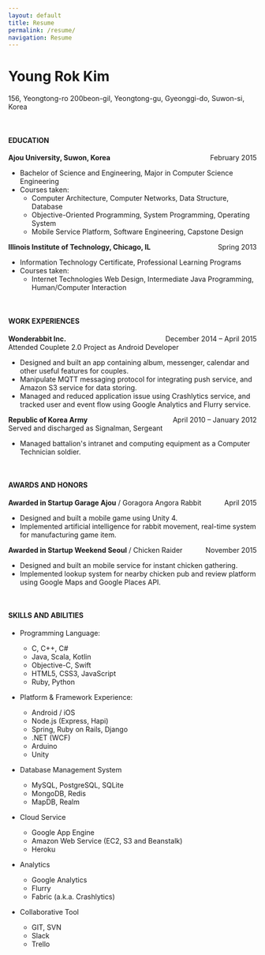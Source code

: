 ```yaml
---
layout: default
title: Resume
permalink: /resume/
navigation: Resume
---
```


# Young Rok Kim
156, Yeongtong-ro 200beon-gil, Yeongtong-gu, Gyeonggi-do, Suwon-si, Korea


<br>

#### EDUCATION

**Ajou University, Suwon, Korea** <span style="float: right">February 2015</span>

- Bachelor of Science and Engineering, Major in Computer Science Engineering
- Courses taken:
  * Computer Architecture, Computer Networks, Data Structure, Database
  * Objective-Oriented Programming, System Programming, Operating System
  * Mobile Service Platform, Software Engineering, Capstone Design

**Illinois Institute of Technology, Chicago, IL** <span style="float: right">Spring 2013</span>

- Information Technology Certificate, Professional Learning Programs
- Courses taken: 
  * Internet Technologies Web Design, Intermediate Java Programming, Human/Computer Interaction
   
<br>

#### WORK EXPERIENCES

<span style="float: right">December 2014 – April 2015</span>
**Wonderabbit Inc.**  
Attended Couplete 2.0 Project as Android Developer

- Designed and built an app containing album, messenger, calendar and other useful features for couples. 
- Manipulate MQTT messaging protocol for integrating push service, and Amazon S3 service for data storing.
- Managed and reduced application issue using Crashlytics service, and tracked user and event flow using Google Analytics and Flurry service.


<span style="float: right">April 2010 – January 2012</span>
**Republic of Korea Army**  
Served and discharged as Signalman, Sergeant

-  Managed battalion's intranet and computing equipment as a Computer Technician soldier.

<br>

#### AWARDS AND HONORS


<span style="float: right">April 2015</span>
**Awarded in Startup Garage Ajou** / Goragora Angora Rabbit

- Designed and built a mobile game using Unity 4.
- Implemented artificial intelligence for rabbit movement, real-time system for manufacturing game item.


<span style="float: right">November 2015</span>
**Awarded in Startup Weekend Seoul** / Chicken Raider

- Designed and built an mobile service for instant chicken gathering.
- Implemented lookup system for nearby chicken pub and review platform using Google Maps and Google Places API.


<br>

#### SKILLS AND ABILITIES

- Programming Language:

  * C, C++, C# 
  * Java, Scala, Kotlin
  * Objective-C, Swift
  * HTML5, CSS3, JavaScript
  * Ruby, Python  

- Platform &amp; Framework Experience:

  * Android / iOS
  * Node.js (Express, Hapi)
  * Spring, Ruby on Rails, Django
  * .NET (WCF)  
  * Arduino
  * Unity

- Database Management System

  * MySQL, PostgreSQL, SQLite
  * MongoDB, Redis
  * MapDB, Realm  

- Cloud Service

  * Google App Engine
  * Amazon Web Service (EC2, S3 and Beanstalk)
  * Heroku  

- Analytics

  * Google Analytics
  * Flurry
  * Fabric (a.k.a. Crashlytics)  

- Collaborative Tool

  * GIT, SVN
  * Slack
  * Trello
